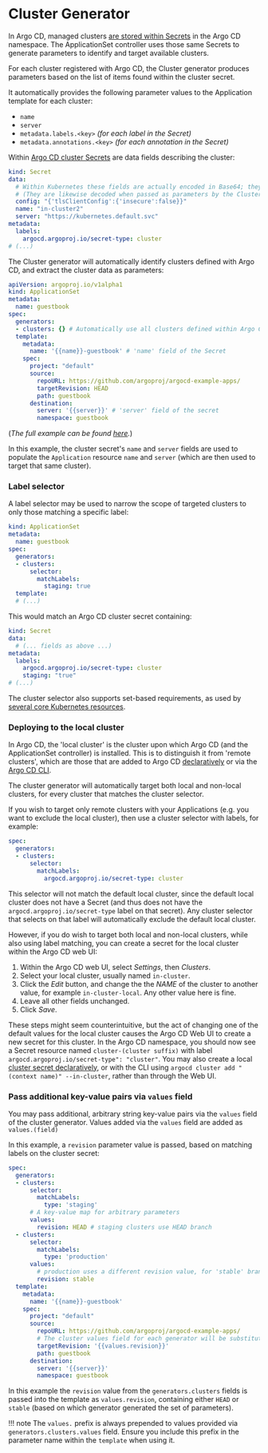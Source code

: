 # Cluster Generator

In Argo CD, managed clusters [are stored within Secrets](https://argoproj.github.io/argo-cd/operator-manual/declarative-setup/#clusters) in the Argo CD namespace. The ApplicationSet controller uses those same Secrets to generate parameters to identify and target available clusters.

For each cluster registered with Argo CD, the Cluster generator produces parameters based on the list of items found within the cluster secret. 

It automatically provides the following parameter values to the Application template for each cluster:

- `name`
- `server`
- `metadata.labels.<key>` *(for each label in the Secret)*
- `metadata.annotations.<key>` *(for each annotation in the Secret)*

Within [Argo CD cluster Secrets](https://argoproj.github.io/argo-cd/operator-manual/declarative-setup/#clusters) are data fields describing the cluster:
```yaml
kind: Secret
data:
  # Within Kubernetes these fields are actually encoded in Base64; they are decoded here for convenience. 
  # (They are likewise decoded when passed as parameters by the Cluster generator)
  config: "{'tlsClientConfig':{'insecure':false}}"
  name: "in-cluster2"
  server: "https://kubernetes.default.svc"
metadata:
  labels:
    argocd.argoproj.io/secret-type: cluster
# (...)
```

The Cluster generator will automatically identify clusters defined with Argo CD, and extract the cluster data as parameters:
```yaml
apiVersion: argoproj.io/v1alpha1
kind: ApplicationSet
metadata:
  name: guestbook
spec:
  generators:
  - clusters: {} # Automatically use all clusters defined within Argo CD
  template:
    metadata:
      name: '{{name}}-guestbook' # 'name' field of the Secret
    spec:
      project: "default"
      source:
        repoURL: https://github.com/argoproj/argocd-example-apps/
        targetRevision: HEAD
        path: guestbook
      destination:
        server: '{{server}}' # 'server' field of the secret
        namespace: guestbook
```
(*The full example can be found [here](https://github.com/argoproj-labs/applicationset/tree/master/examples/cluster).*)

In this example, the cluster secret's `name` and `server` fields are used to populate the `Application` resource `name` and `server` (which are then used to target that same cluster).

### Label selector

A label selector may be used to narrow the scope of targeted clusters to only those matching a specific label:
```yaml
kind: ApplicationSet
metadata:
  name: guestbook
spec:
  generators:
  - clusters:
      selector:
        matchLabels:
          staging: true
  template:
  # (...)
```

This would match an Argo CD cluster secret containing:
```yaml
kind: Secret
data:
  # (... fields as above ...)
metadata:
  labels:
    argocd.argoproj.io/secret-type: cluster
    staging: "true"
# (...)
```

The cluster selector also supports set-based requirements, as used by [several core Kubernetes resources](https://kubernetes.io/docs/concepts/overview/working-with-objects/labels/#resources-that-support-set-based-requirements).

### Deploying to the local cluster

In Argo CD, the 'local cluster' is the cluster upon which Argo CD (and the ApplicationSet controller) is installed. This is to distinguish it from 'remote clusters', which are those that are added to Argo CD [declaratively](https://argoproj.github.io/argo-cd/operator-manual/declarative-setup/#clusters) or via the [Argo CD CLI](https://argoproj.github.io/argo-cd/getting_started/#5-register-a-cluster-to-deploy-apps-to-optional).
 
The cluster generator will automatically target both local and non-local clusters, for every cluster that matches the cluster selector.

If you wish to target only remote clusters with your Applications (e.g. you want to exclude the local cluster), then use a cluster selector with labels, for example:
```yaml
spec:
  generators:
  - clusters:
      selector:
        matchLabels:
          argocd.argoproj.io/secret-type: cluster
```

This selector will not match the default local cluster, since the default local cluster does not have a Secret (and thus does not have the `argocd.argoproj.io/secret-type` label on that secret). Any cluster selector that selects on that label will automatically exclude the default local cluster.

However, if you do wish to target both local and non-local clusters, while also using label matching, you can create a secret for the local cluster within the Argo CD web UI:

1. Within the Argo CD web UI, select *Settings*, then *Clusters*.
2. Select your local cluster, usually named `in-cluster`.
3. Click the *Edit* button, and change the the *NAME* of the cluster to another value, for example `in-cluster-local`. Any other value here is fine. 
4. Leave all other fields unchanged.
5. Click *Save*.

These steps might seem counterintuitive, but the act of changing one of the default values for the local cluster causes the Argo CD Web UI to create a new secret for this cluster. In the Argo CD namespace, you should now see a Secret resource named `cluster-(cluster suffix)` with label `argocd.argoproj.io/secret-type": "cluster"`. You may also create a local [cluster secret declaratively](https://argoproj.github.io/argo-cd/operator-manual/declarative-setup/#clusters), or with the CLI using `argocd cluster add "(context name)" --in-cluster`, rather than through the Web UI.

### Pass additional key-value pairs via `values` field

You may pass additional, arbitrary string key-value pairs via the `values` field of the cluster generator. Values added via the `values` field are added as `values.(field)`

In this example, a `revision` parameter value is passed, based on matching labels on the cluster secret:
```yaml
spec:
  generators:
  - clusters:
      selector:
        matchLabels:
          type: 'staging'
      # A key-value map for arbitrary parameters
      values: 
        revision: HEAD # staging clusters use HEAD branch
  - clusters:
      selector:
        matchLabels:
          type: 'production'
      values: 
        # production uses a different revision value, for 'stable' branch
        revision: stable
  template:
    metadata:
      name: '{{name}}-guestbook'
    spec:
      project: "default"
      source:
        repoURL: https://github.com/argoproj/argocd-example-apps/
        # The cluster values field for each generator will be substituted here:
        targetRevision: '{{values.revision}}'
        path: guestbook
      destination:
        server: '{{server}}'
        namespace: guestbook        
```

In this example the `revision` value from the `generators.clusters` fields is passed into the template as `values.revision`, containing either `HEAD` or `stable` (based on which generator generated the set of parameters). 

!!! note
    The `values.` prefix is always prepended to values provided via `generators.clusters.values` field. Ensure you include this prefix in the parameter name within the `template` when using it.